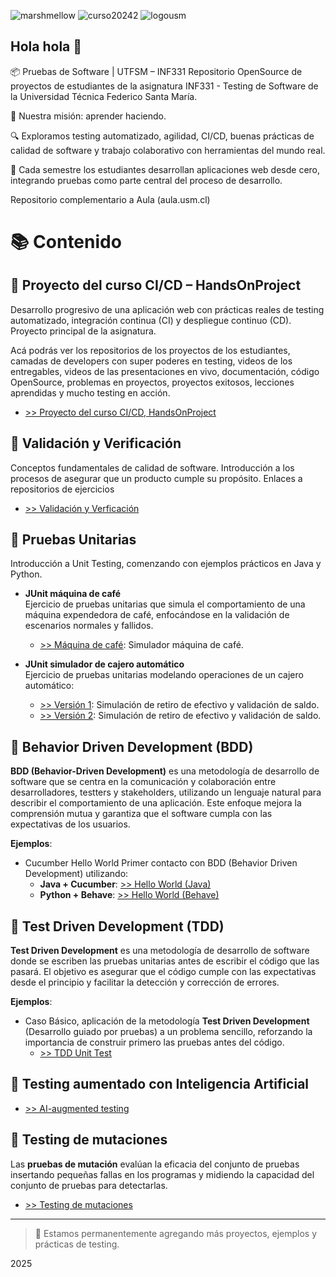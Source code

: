 ![marshmellow](https://github.com/Pruebas-de-Software/HandsOnProject/blob/main/material/marshmellow.png)
![curso20242](https://github.com/Pruebas-de-Software/HandsOnProject/blob/main/material/curso20232.png)
![logousm](https://github.com/Pruebas-de-Software/HandsOnProject/blob/main/material/logoUSM.png)

## Hola hola 👋

📦 Pruebas de Software | UTFSM – INF331
Repositorio OpenSource de proyectos de estudiantes de la asignatura INF331 - Testing de Software de la Universidad Técnica Federico Santa María.

🎯 Nuestra misión: aprender haciendo.

🔍 Exploramos testing automatizado, agilidad, CI/CD, buenas prácticas de calidad de software y trabajo colaborativo con herramientas del mundo real.

🚀 Cada semestre los estudiantes desarrollan aplicaciones web desde cero, integrando pruebas como parte central del proceso de desarrollo.

Repositorio complementario a Aula (aula.usm.cl)

# 📚 Contenido

## 🔹 Proyecto del curso CI/CD – HandsOnProject
Desarrollo progresivo de una aplicación web con prácticas reales de testing automatizado, integración continua (CI) y despliegue continuo (CD). Proyecto principal de la asignatura.

Acá podrás ver los repositorios de los proyectos de los estudiantes, camadas de developers con super poderes en testing, videos de los entregables, videos de las presentaciones en vivo, documentación, código OpenSource, problemas en proyectos, proyectos exitosos, lecciones aprendidas y mucho testing en acción.

- [>> Proyecto del curso CI/CD, HandsOnProject](https://github.com/Pruebas-de-Software/HandsOnProject)

## 🔹 Validación y Verificación
Conceptos fundamentales de calidad de software. Introducción a los procesos de asegurar que un producto cumple su propósito. 
Enlaces a repositorios de ejercicios

- [>> Validación y Verficación](https://github.com/Pruebas-de-Software/VerificacionVsValidacion)


## 🔹 Pruebas Unitarias
Introducción a Unit Testing, comenzando con ejemplos prácticos en Java y Python.

- **JUnit máquina de café**  
  Ejercicio de pruebas unitarias que simula el comportamiento de una máquina expendedora de café, enfocándose en la validación de escenarios normales y fallidos.

  - [>> Máquina de café](https://github.com/Pruebas-de-Software/JUnit-Maquina-de-cafe): Simulador máquina de café.

- **JUnit simulador de cajero automático**  
  Ejercicio de pruebas unitarias modelando operaciones de un cajero automático:
  
  - [>> Versión 1](https://github.com/Pruebas-de-Software/JUnit-Retiro-Deposito-Cuenta-Bancaria): Simulación de retiro de efectivo y validación de saldo.
  - [>> Versión 2](https://github.com/Pruebas-de-Software/JUnit-Retiros-y-Depositos): Simulación de retiro de efectivo y validación de saldo.


## 🔹 Behavior Driven Development (BDD)
**BDD (Behavior-Driven Development)** es una metodología de desarrollo de software que se centra en la comunicación y colaboración entre desarrolladores, testters y stakeholders, utilizando un lenguaje natural para describir el comportamiento de una aplicación. Este enfoque mejora la comprensión mutua y garantiza que el software cumpla con las expectativas de los usuarios. 

**Ejemplos**:

- Cucumber Hello World Primer contacto con BDD (Behavior Driven Development) utilizando: 
  -  **Java + Cucumber**: [>> Hello World (Java)](https://github.com/Pruebas-de-Software/Cucumber-hello-world)
  -  **Python + Behave**: [>> Hello World (Behave)](https://github.com/Pruebas-de-Software/Behave-hello-world)


## 🔹 Test Driven Development (TDD) 
**Test Driven Development** es una metodología de desarrollo de software donde se escriben las pruebas unitarias antes de escribir el código que las pasará. El objetivo es asegurar que el código cumple con las expectativas desde el principio y facilitar la detección y corrección de errores. 

**Ejemplos**:

- Caso Básico, aplicación de la metodología **Test Driven Development** (Desarrollo guiado por pruebas) a un problema sencillo, reforzando la importancia de construir primero las pruebas antes del código.
   - [>> TDD Unit Test](https://github.com/Pruebas-de-Software/Unittest-Basico)


## 🔹 Testing aumentado con Inteligencia Artificial

- [>> AI-augmented testing](https://github.com/Pruebas-de-Software/supercharge-testing-with-ai)

## 🔹 Testing de mutaciones
Las **pruebas de mutación** evalúan la eficacia del conjunto de pruebas insertando pequeñas fallas en los programas y midiendo la capacidad del conjunto de pruebas para detectarlas.

- [>> Testing de mutaciones](#)

---

> 🚧 Estamos permanentemente agregando más proyectos, ejemplos y prácticas de testing.

2025 
